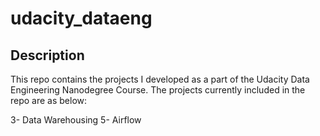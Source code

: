 # udacity_dataeng
## Description

This repo contains the projects I developed as a part of the Udacity Data Engineering Nanodegree Course. The projects currently included in the repo are as below:

3- Data Warehousing
5- Airflow
